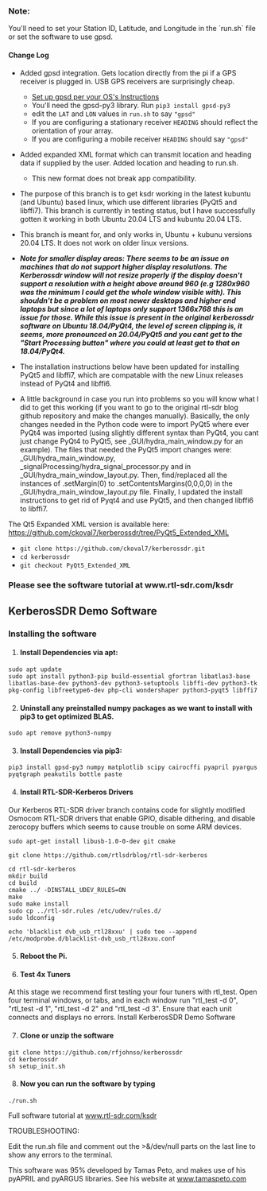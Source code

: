 <h3>Note:</h3>
You'll need to set your Station ID, Latitude, and Longitude in the `run.sh` file
or set the software to use gpsd.

<h4>Change Log</h4>

* Added gpsd integration. Gets location directly from the pi if a GPS receiver is plugged in. USB GPS receivers are surprisingly cheap.
    * [Set up gpsd per your OS's Instructions](https://gpsd.gitlab.io/gpsd/installation.html)
    * You'll need the gpsd-py3 library. Run `pip3 install gpsd-py3`
    * edit the `LAT` and `LON` values in `run.sh` to say `"gpsd"`
    * If you are configuring a stationary receiver `HEADING` should reflect the orientation of your array.
    * If you are configuring a mobile receiver `HEADING` should say `"gpsd"`

* Added expanded XML format which can transmit location and heading data if supplied by the user. Added location and heading to run.sh.
    * This new format does not break app compatibility.

* The purpose of this branch is to get ksdr working in the latest kubuntu (and Ubuntu) based linux, which use different libraries (PyQt5 and libffi7). This branch is currently in testing status, but I have successfully gotten it working in both Ubuntu 20.04 LTS and kubuntu 20.04 LTS.
* This branch is meant for, and only works in, Ubuntu + kubunu versions 20.04 LTS. It does not work on older linux versions.
* ***Note for smaller display areas: There seems to be an issue on machines that do not support higher display resolutions. The Kerberossdr window will not resize properly if the display doesn't support a resolution with a height above around 960 (e.g 1280x960 was the minimum I could get the whole window visible with). This shouldn't be a problem on most newer desktops and higher end laptops but since a lot of laptops only support 1366x768 this is an issue for those. While this issue is present in the original kerberossdr software on Ubuntu 18.04/PyQt4, the level of screen clipping is, it seems, more pronounced on 20.04/PyQt5 and you cant get to the "Start Processing button" where you could at least get to that on 18.04/PyQt4.***
* The installation instructions below have been updated for installing PyQt5 and libffi7, which are compatable with the new Linux releases instead of PyQt4 and libffi6.
* A little background in case you run into problems so you will know what I did to get this working (if you want to go to the original rtl-sdr blog github repository and make the changes manually). Basically, the only changes needed in the Python code were to import PyQt5 where ever PyQt4 was imported  (using slightly different syntax than PyQt4, you cant just change PyQt4 to PyQt5, see  _GUI/hydra_main_window.py for an example). The files that needed the PyQt5 import changes were: _GUI/hydra_main_window.py, _signalProcessing/hydra_signal_processor.py and in _GUI/hydra_main_window_layout.py. Then, find/replaced all the instances of .setMargin(0) to .setContentsMargins(0,0,0,0) in the _GUI/hydra_main_window_layout.py file. Finally, I updated the install instructions to get rid of Pyqt4 and use PyQt5, and then changed libffi6 to libffi7.


The Qt5 Expanded XML version is available here: https://github.com/ckoval7/kerberossdr/tree/PyQt5_Extended_XML
* `git clone https://github.com/ckoval7/kerberossdr.git`
* `cd kerberossdr`
* `git checkout PyQt5_Extended_XML`

<h3>Please see the software tutorial at www.rtl-sdr.com/ksdr</h3>

<h2>KerberosSDR Demo Software</h2>

<h3>Installing the software</h3>

1. <h4>Install Dependencies via apt:</h4>

  `sudo apt update`<br>
  `sudo apt install python3-pip build-essential gfortran libatlas3-base libatlas-base-dev python3-dev python3-setuptools libffi-dev python3-tk pkg-config libfreetype6-dev php-cli wondershaper python3-pyqt5 libffi7`

2. <h4>Uninstall any preinstalled numpy packages as we want to install with pip3 to get optimized BLAS.</h4>

  `sudo apt remove python3-numpy`

3. <h4>Install Dependencies via pip3:</h4>

  `pip3 install gpsd-py3 numpy matplotlib scipy cairocffi pyapril pyargus pyqtgraph peakutils bottle paste`

4. <h4>Install RTL-SDR-Kerberos Drivers</h4>

  Our Kerberos RTL-SDR driver branch contains code for slightly modified Osmocom RTL-SDR drivers that enable GPIO, disable dithering, and disable zerocopy buffers which seems to cause trouble on some ARM devices.

  `sudo apt-get install libusb-1.0-0-dev git cmake`<br>

  `git clone https://github.com/rtlsdrblog/rtl-sdr-kerberos`<br>

  `cd rtl-sdr-kerberos`<br>
  `mkdir build`<br>
  `cd build`<br>
  `cmake ../ -DINSTALL_UDEV_RULES=ON`<br>
  `make`<br>
  `sudo make install`<br>
  `sudo cp ../rtl-sdr.rules /etc/udev/rules.d/`<br>
  `sudo ldconfig`<br>

  `echo 'blacklist dvb_usb_rtl28xxu' | sudo tee --append /etc/modprobe.d/blacklist-dvb_usb_rtl28xxu.conf`

5. <h4>Reboot the Pi.</h4>

6. <h4>Test 4x Tuners</h4>

  At this stage we recommend first testing your four tuners with rtl_test. Open four terminal windows, or tabs, and in each window run "rtl_test -d 0", "rtl_test -d 1", "rtl_test -d 2" and "rtl_test -d 3". Ensure that each unit connects and displays no errors.
Install KerberosSDR Demo Software

7. <h4>Clone or unzip the software</h4>

  `git clone https://github.com/rfjohnso/kerberossdr`<br>
  `cd kerberossdr`<br>
  `sh setup_init.sh`

8. <h4>Now you can run the software by typing</h4>

  `./run.sh`

Full software tutorial at www.rtl-sdr.com/ksdr

TROUBLESHOOTING:

Edit the run.sh file and comment out the >&/dev/null parts on the last line to show any errors to the terminal.


This software was 95% developed by Tamas Peto, and makes use of his pyAPRIL and pyARGUS libraries. See his website at www.tamaspeto.com
